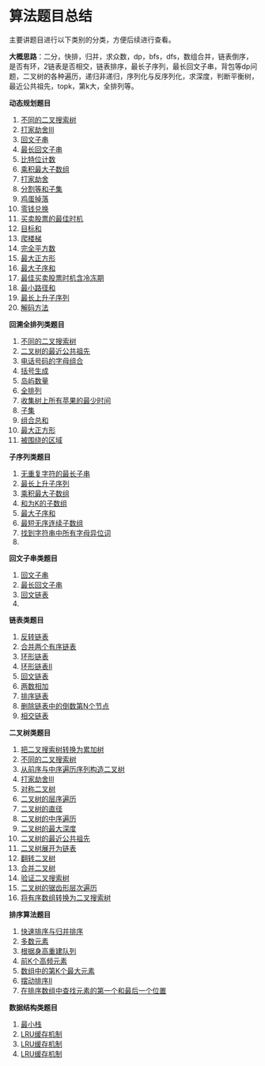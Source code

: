 # 算法题目总结

主要讲题目进行以下类别的分类，方便后续进行查看。

**大概思路**：二分，快排，归并，求众数，dp，bfs，dfs，数组合并，链表倒序，是否有环，2链表是否相交，链表排序，最长子序列，最长回文子串，背包等dp问题，二叉树的各种遍历，递归非递归，序列化与反序列化，求深度，判断平衡树，最近公共祖先，topk，第k大，全排列等。

**动态规划题目**

1. [不同的二叉搜索树](二叉树/题目/不同的二叉搜索树.md)
2. [打家劫舍III](二叉树/题目/打家劫舍III.md)
3. [回文子串](字符串/题目/回文子串.md)
4. [最长回文子串](字符串/题目/最长回文子串.md)
5. [比特位计数](数组/题目/比特位计数.md)
6. [乘积最大子数组](数组/题目/乘积最大子数组.md)
7. [打家劫舍](数组/题目/打家劫舍.md)
8. [分割等和子集](数组/题目/分割等和子集.md)
9. [鸡蛋掉落](数组/题目/鸡蛋掉落.md)
10. [零钱兑换](数组/题目/零钱兑换.md)
11. [买卖股票的最佳时机](数组/题目/买卖股票的最佳时机.md)
12. [目标和](数组/题目/目标和.md)
13. [爬楼梯](数组/题目/爬楼梯.md)
14. [完全平方数](数组/题目/完全平方数.md)
15. [最大正方形](数组/题目/最大正方形.md)
16. [最大子序和](数组/题目/最大子序和.md)
17. [最佳买卖股票时机含冷冻期](数组/题目/最佳买卖股票时机含冷冻期.md)
18. [最小路径和](数组/题目/最小路径和.md)
19. [最长上升子序列](数组/题目/最长上升子序列.md)
20. [解码方法](数组/题目/解码方法.md)

**回溯全排列类题目**

1. [不同的二叉搜索树](二叉树/题目/不同的二叉搜索树.md)
2. [二叉树的最近公共祖先](二叉树/题目/二叉树的最近公共祖先.md)
3. [电话号码的字母组合](数组/题目/电话号码的字母组合.md)
4. [括号生成](字符串/题目/括号生成.md)
5. [岛屿数量](数组/题目/岛屿数量.md)
6. [全排列](数组/题目/全排列.md)
7. [收集树上所有苹果的最少时间](数组/题目/收集树上所有苹果的最少时间.md)
8. [子集](数组/题目/子集.md)
9. [组合总和](数组/题目/组合总和.md)
10. [最大正方形](数组/题目/最大正方形.md)
11. [被围绕的区域](数组/题目/被围绕的区域.md)

**子序列类题目**

1. [无重复字符的最长子串](字符串/题目/无重复字符的最长子串.md)
2. [最长上升子序列](数组/题目/最长上升子序列.md)
3. [乘积最大子数组](数组/题目/乘积最大子数组.md)
4. [和为K的子数组](数组/题目/和为K的子数组.md)
5. [最大子序和](数组/题目/最大子序和.md)
6. [最短无序连续子数组](数组/题目/最短无序连续子数组.md)
7. [找到字符串中所有字母异位词](字符串/题目/找到字符串中所有字母异位词.md)
8. [](题目/.md)

**回文子串类题目**

1. [回文子串](字符串/题目/回文子串.md)
2. [最长回文子串](字符串/题目/最长回文子串.md)
3. [回文链表](链表/题目/回文链表.md)
4. [](题目/.md)

**链表类题目**

1. [反转链表](链表/题目/反转链表.md)
2. [合并两个有序链表](链表/题目/合并两个有序链表.md)
3. [环形链表](链表/题目/环形链表.md)
4. [环形链表II](链表/题目/环形链表II.md)
5. [回文链表](链表/题目/回文链表.md)
6. [两数相加](链表/题目/两数相加.md)
7. [排序链表](链表/题目/排序链表.md)
8. [删除链表中的倒数第N个节点](链表/题目/删除链表中的倒数第N个节点.md)
9. [相交链表](链表/题目/相交链表.md)

**二叉树类题目**

1. [把二叉搜索树转换为累加树](二叉树/题目/把二叉搜索树转换为累加树.md)
2. [不同的二叉搜索树](二叉树/题目/不同的二叉搜索树.md)
3. [从前序与中序遍历序列构造二叉树](二叉树/题目/从前序与中序遍历序列构造二叉树.md)
4. [打家劫舍III](二叉树/题目/打家劫舍III.md)
5. [对称二叉树](二叉树/题目/对称二叉树.md)
6. [二叉树的层序遍历](二叉树/题目/二叉树的层序遍历.md)
7. [二叉树的直径](二叉树/题目/二叉树的直径.md)
8. [二叉树的中序遍历](二叉树/题目/二叉树的中序遍历.md)
9. [二叉树的最大深度](二叉树/题目/二叉树的最大深度.md)
10. [二叉树的最近公共祖先](二叉树/题目/二叉树的最近公共祖先.md)
11. [二叉树展开为链表](二叉树/题目/二叉树展开为链表.md)
12. [翻转二叉树](二叉树/题目/翻转二叉树.md)
13. [合并二叉树](二叉树/题目/合并二叉树.md)
14. [验证二叉搜索树](二叉树/题目/验证二叉搜索树.md)
15. [二叉树的锯齿形层次遍历](二叉树/题目/二叉树的锯齿形层次遍历.md)
16. [将有序数组转换为二叉搜索树](二叉树/题目/将有序数组转换为二叉搜索树.md)

**排序算法题目**

1. [快速排序与归并排序](数组/题目/快速排序与归并排序.md)
2. [多数元素](数组/题目/多数元素.md)
3. [根据身高重建队列](数组/题目/根据身高重建队列.md)
4. [前K个高频元素](数组/题目/前K个高频元素.md)
5. [数组中的第K个最大元素](数组/题目/数组中的第K个最大元素.md)
6. [摆动排序II](数组/题目/摆动排序II.md)
7. [在排序数组中查找元素的第一个和最后一个位置](数组/题目/在排序数组中查找元素的第一个和最后一个位置.md)

**数据结构类题目**

1. [最小栈](数组/题目/最小栈.md)
2. [LRU缓存机制](数组/题目/LRU缓存机制.md)
3. [LRU缓存机制](数组/题目/用队列实现栈.md)
4. [LRU缓存机制](数组/题目/用栈实现队列.md)